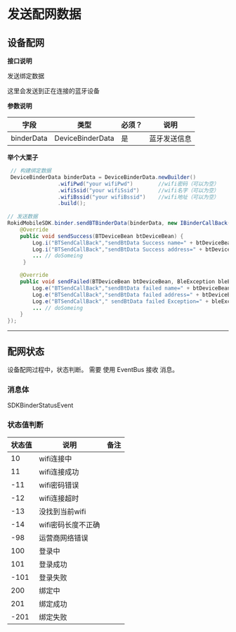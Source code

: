 # 发送配网数据

## 设备配网

**接口说明** 

发送绑定数据

这里会发送到正在连接的蓝牙设备

**参数说明**

| 字段    | 类型   | 必须？| 说明 |
| ------ | ----- | ----- | ----- |
| binderData | DeviceBinderData | 是 | 蓝牙发送信息 |

**举个大栗子**

```java
 // 构建绑定数据
 DeviceBinderData binderData = DeviceBinderData.newBuilder()
                .wifiPwd("your wifiPwd")        //wifi密码（可以为空）
                .wifiSsid("your wifiSsid")      //wifi名字（可以为空）
                .wifiBssid("your wifiBssid")    //wifi地址（可以为空）
                .build();
                
// 发送数据
RokidMobileSDK.binder.sendBTBinderData(binderData, new IBinderCallBack() {
    @Override
    public void sendSuccess(BTDeviceBean btDeviceBean) {    
        Log.i("BTSendCallBack","sendBtData Success name=" + btDeviceBean.getName());
        Log.i("BTSendCallBack","sendBtData Success address=" + btDeviceBean.getAddress());
        ... // doSomeing
     }

    @Override
    public void sendFailed(BTDeviceBean btDeviceBean, BleException bleException) {          
        Log.e("BTSendCallBack","sendBtData failed name=" + btDeviceBean.getName());
        Log.e("BTSendCallBack","sendBtData failed address=" + btDeviceBean.getAddress());
        Log.e("BTSendCallBack"," sendBtData failed Exception=" + bleException.toString());
        ... // doSomeing
    }
});
```

---

## 配网状态

设备配网过程中，状态判断。
需要 使用 EventBus 接收 消息。

### 消息体

SDKBinderStatusEvent

### 状态值判断

| 状态值 | 说明 | 备注 |
| --- | --- | --- |
| 10 | wifi连接中 ||
| 11 | wifi连接成功 ||
| -11 | wifi密码错误 ||
| -12 | wifi连接超时 ||
| -13 | 没找到当前wifi ||
| -14 | wifi密码长度不正确 ||
| -98 | 运营商网络错误 ||
| 100 | 登录中 ||
| 101 | 登录成功 ||
| -101 | 登录失败 ||
| 200 | 绑定中 ||
| 201 | 绑定成功 ||
| -201 | 绑定失败 ||

